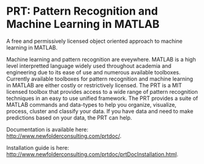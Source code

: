 PRT: Pattern Recognition and Machine Learning in MATLAB
=========

A free and permissively licensed object oriented approach to machine learning in MATLAB.

Machine learning and pattern recognition are eveywhere. MATLAB is a high level interpretted language widely used throughout academia and engineering due to its ease of use and numerous available toolboxes. Currently available toolboxes for pattern recognition and machine learning in MATLAB are either costly or restrictively licensed. The PRT is a MIT licensed toolbox that provides access to a wide range of pattern recognition techniques in an easy to use unified framework. The PRT provides a suite of MATLAB commands and data-types to help you organize, visualize, process, cluster and classify your data. If you have data and need to make predictions based on your data, the PRT can help.

Documentation is available here: <http://www.newfolderconsulting.com/prtdoc/>.

Installation guide is here: <http://www.newfolderconsulting.com/prtdoc/prtDocInstallation.html>.
